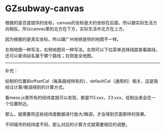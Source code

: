 # GZsubway-canvas

根据的是百度提供的坐标，canvas的坐标是大的坐标在后面，所以跟实际生活方向相反。所以canvas里的北方在下方，实际生活中北方在上方。

因为根据的是真实坐标，所以跟广州地铁提供的地图不一样。

左侧地图一种写法，右侧地图另一种写法。左侧可以下拉菜单选择线路查看路线，还可以查询站名属于哪个路线；右侧是全地图。

---

补充：

绘制的位置和offsetCal（每条路线特有的）、defaultCal（通用的）相关，这是我经过计算/微调得到的计算方式。

看mess.js里所有的经纬度就可以发现，都是113.xxx，23.xxx，绘制出来会在一个位置附近。

那么，就需要将这些经纬度数据进行放大/微调，才会得到页面那样的效果。

不同城市的经纬度不同，那么对应的计算方式就需要相应的调整。
